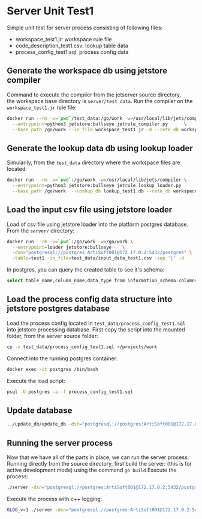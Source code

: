 # Server Unit Test1

Simple unit test for server process consisting of following files:

- workspace_test1.jr: workspace rule file
- code_description_test1.csv: lookup table data
- process_config_test1.sql: process config data

## Generate the workspace db using jetstore compiler

Command to execute the compiler from the jetserver source directory,  
the workspace base directory is `server/test_data`.
Run the compiler on the `workspace_test1.jr` rule file:

```bash
docker run --rm -v=`pwd`/test_data:/go/work -w=/usr/local/lib/jets/compiler \
  --entrypoint=python3 jetstore:bullseye jetrule_compiler.py      \
  --base_path /go/work --in_file workspace_test1.jr -d --rete_db workspace_test1.db
```

## Generate the lookup data db using lookup loader

Simularily, from the `test_data` directory where the workspace files are located:

```bash
docker run --rm -v=`pwd`:/go/work -w=/usr/local/lib/jets/compiler \
  --entrypoint=python3 jetstore:bullseye jetrule_lookup_loader.py      \
  --base_path /go/work  --lookup_db lookup_test1.db --rete_db workspace_test1.db
```

## Load the input csv file using jetstore loader

Load of csv file using jetstore loader into the platform postgres database.
From the `server/` directory:

```bash
docker run --rm -v=`pwd`:/go/work -w=/go/work \
  --entrypoint=loader jetstore:bullseye    \
  -dsn="postgresql://postgres:ArtiSoft001@172.17.0.2:5432/postgres" \
  -table=test1 -in_file=test_data/input_data_test1.csv -sep '|' -d 
```

In postgres, you can query the created table to see it's schema:

```bash
select table_name,column_name,data_type from information_schema.columns where table_name = 'test1';
```

## Load the process config data structure into jetstore postgres database

Load the process config located in `test_data/process_config_test1.sql` into jetstore processing database. 
First copy the script into the mounted folder, from the server source folder:

```bash
cp -v test_data/process_config_test1.sql ~/projects/work
```

Connect into the running postgres container:

```bash
docker exec -it postgres /bin/bash
```

Execute the load script:

```bash
psql -U postgres -a -f process_config_test1.sql
```

## Update database

```bash
../update_db/update_db -dsn="postgresql://postgres:ArtiSoft001@172.17.0.2:5432/postgres" -drop -workspaceDb test_data/workspace_test1.db 
```

## Running the server process

Now that we have all of the parts in place, we can run the server process.
Running directly from the source directory, first build the server:
(this is for active development mode) using the command `go build`
Execute the process:

```bash
./server -dsn="postgresql://postgres:ArtiSoft001@172.17.0.2:5432/postgres" -lookupDb test_data/lookup_test1.db -outTables=hc__claim -pcKey=1 -ruleseq=step1 -sessionId=session1 -workspaceDb=test_data/workspace_test1.db -poolSize=1
```

Execute the process with c++ logging:

```bash
GLOG_v=1 ./server -dsn="postgresql://postgres:ArtiSoft001@172.17.0.2:5432/postgres"  -lookupDb test_data/lookup_test1.db -outTables=hc__claim -pcKey=1 -ruleset=workspace_test1.jr -sessId=sess1 -workspaceDb=test_data/workspace_test1.db -poolSize=1
```
